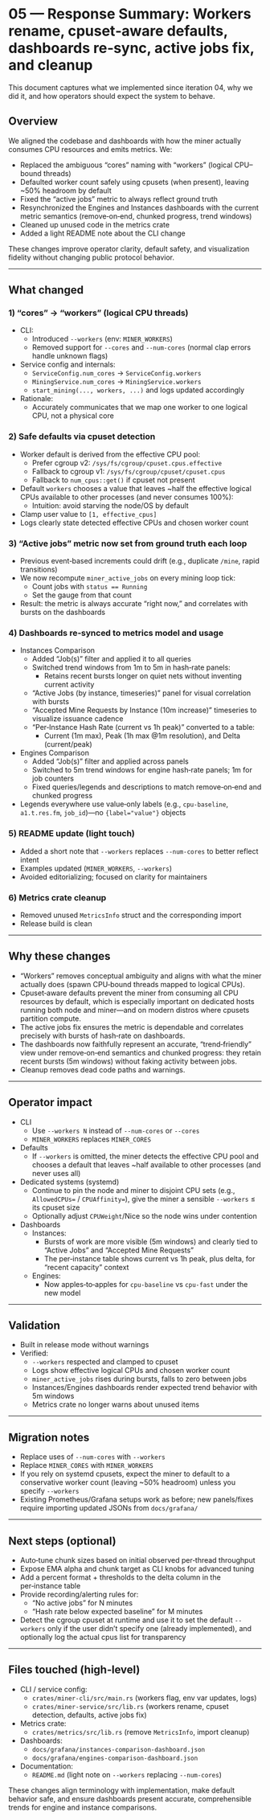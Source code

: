 # 05 — Response Summary: Workers rename, cpuset‑aware defaults, dashboards re‑sync, active jobs fix, and cleanup

This document captures what we implemented since iteration 04, why we did it, and how operators should expect the system to behave.

## Overview

We aligned the codebase and dashboards with how the miner actually consumes CPU resources and emits metrics. We:
- Replaced the ambiguous “cores” naming with “workers” (logical CPU–bound threads)
- Defaulted worker count safely using cpusets (when present), leaving ~50% headroom by default
- Fixed the “active jobs” metric to always reflect ground truth
- Resynchronized the Engines and Instances dashboards with the current metric semantics (remove‑on‑end, chunked progress, trend windows)
- Cleaned up unused code in the metrics crate
- Added a light README note about the CLI change

These changes improve operator clarity, default safety, and visualization fidelity without changing public protocol behavior.

---

## What changed

### 1) “cores” → “workers” (logical CPU threads)
- CLI:
  - Introduced `--workers` (env: `MINER_WORKERS`)
  - Removed support for `--cores` and `--num-cores` (normal clap errors handle unknown flags)
- Service config and internals:
  - `ServiceConfig.num_cores` → `ServiceConfig.workers`
  - `MiningService.num_cores` → `MiningService.workers`
  - `start_mining(..., workers, ...)` and logs updated accordingly
- Rationale:
  - Accurately communicates that we map one worker to one logical CPU, not a physical core

### 2) Safe defaults via cpuset detection
- Worker default is derived from the effective CPU pool:
  - Prefer cgroup v2: `/sys/fs/cgroup/cpuset.cpus.effective`
  - Fallback to cgroup v1: `/sys/fs/cgroup/cpuset/cpuset.cpus`
  - Fallback to `num_cpus::get()` if cpuset not present
- Default `workers` chooses a value that leaves ~half the effective logical CPUs available to other processes (and never consumes 100%):
  - Intuition: avoid starving the node/OS by default
- Clamp user value to `[1, effective_cpus]`
- Logs clearly state detected effective CPUs and chosen worker count

### 3) “Active jobs” metric now set from ground truth each loop
- Previous event‑based increments could drift (e.g., duplicate `/mine`, rapid transitions)
- We now recompute `miner_active_jobs` on every mining loop tick:
  - Count jobs with `status == Running`
  - Set the gauge from that count
- Result: the metric is always accurate “right now,” and correlates with bursts on the dashboards

### 4) Dashboards re‑synced to metrics model and usage
- Instances Comparison
  - Added “Job(s)” filter and applied it to all queries
  - Switched trend windows from 1m to 5m in hash‑rate panels:
    - Retains recent bursts longer on quiet nets without inventing current activity
  - “Active Jobs (by instance, timeseries)” panel for visual correlation with bursts
  - “Accepted Mine Requests by Instance (10m increase)” timeseries to visualize issuance cadence
  - “Per‑Instance Hash Rate (current vs 1h peak)” converted to a table:
    - Current (1m max), Peak (1h max @1m resolution), and Delta (current/peak)
- Engines Comparison
  - Added “Job(s)” filter and applied across panels
  - Switched to 5m trend windows for engine hash‑rate panels; 1m for job counters
  - Fixed queries/legends and descriptions to match remove‑on‑end and chunked progress
- Legends everywhere use value‑only labels (e.g., `cpu-baseline`, `a1.t.res.fm`, `job_id`)—no `{label="value"}` objects

### 5) README update (light touch)
- Added a short note that `--workers` replaces `--num-cores` to better reflect intent
- Examples updated (`MINER_WORKERS`, `--workers`)
- Avoided editorializing; focused on clarity for maintainers

### 6) Metrics crate cleanup
- Removed unused `MetricsInfo` struct and the corresponding import
- Release build is clean

---

## Why these changes

- “Workers” removes conceptual ambiguity and aligns with what the miner actually does (spawn CPU‑bound threads mapped to logical CPUs).
- Cpuset‑aware defaults prevent the miner from consuming all CPU resources by default, which is especially important on dedicated hosts running both node and miner—and on modern distros where cpusets partition compute.
- The active jobs fix ensures the metric is dependable and correlates precisely with bursts of hash‑rate on dashboards.
- The dashboards now faithfully represent an accurate, “trend‑friendly” view under remove‑on‑end semantics and chunked progress: they retain recent bursts (5m windows) without faking activity between jobs.
- Cleanup removes dead code paths and warnings.

---

## Operator impact

- CLI
  - Use `--workers N` instead of `--num-cores` or `--cores`
  - `MINER_WORKERS` replaces `MINER_CORES`
- Defaults
  - If `--workers` is omitted, the miner detects the effective CPU pool and chooses a default that leaves ~half available to other processes (and never uses all)
- Dedicated systems (systemd)
  - Continue to pin the node and miner to disjoint CPU sets (e.g., `AllowedCPUs=` / `CPUAffinity=`), give the miner a sensible `--workers` ≤ its cpuset size
  - Optionally adjust `CPUWeight`/Nice so the node wins under contention
- Dashboards
  - Instances:
    - Bursts of work are more visible (5m windows) and clearly tied to “Active Jobs” and “Accepted Mine Requests”
    - The per‑instance table shows current vs 1h peak, plus delta, for “recent capacity” context
  - Engines:
    - Now apples‑to‑apples for `cpu-baseline` vs `cpu-fast` under the new model

---

## Validation

- Built in release mode without warnings
- Verified:
  - `--workers` respected and clamped to cpuset
  - Logs show effective logical CPUs and chosen worker count
  - `miner_active_jobs` rises during bursts, falls to zero between jobs
  - Instances/Engines dashboards render expected trend behavior with 5m windows
  - Metrics crate no longer warns about unused items

---

## Migration notes

- Replace uses of `--num-cores` with `--workers`
- Replace `MINER_CORES` with `MINER_WORKERS`
- If you rely on systemd cpusets, expect the miner to default to a conservative worker count (leaving ~50% headroom) unless you specify `--workers`
- Existing Prometheus/Grafana setups work as before; new panels/fixes require importing updated JSONs from `docs/grafana/`

---

## Next steps (optional)

- Auto‑tune chunk sizes based on initial observed per‑thread throughput
- Expose EMA alpha and chunk target as CLI knobs for advanced tuning
- Add a percent format + thresholds to the delta column in the per‑instance table
- Provide recording/alerting rules for:
  - “No active jobs” for N minutes
  - “Hash rate below expected baseline” for M minutes
- Detect the cgroup cpuset at runtime and use it to set the default `--workers` only if the user didn’t specify one (already implemented), and optionally log the actual cpus list for transparency

---

## Files touched (high‑level)

- CLI / service config:
  - `crates/miner-cli/src/main.rs` (workers flag, env var updates, logs)
  - `crates/miner-service/src/lib.rs` (workers rename, cpuset detection, defaults, active jobs fix)
- Metrics crate:
  - `crates/metrics/src/lib.rs` (remove `MetricsInfo`, import cleanup)
- Dashboards:
  - `docs/grafana/instances-comparison-dashboard.json`
  - `docs/grafana/engines-comparison-dashboard.json`
- Documentation:
  - `README.md` (light note on `--workers` replacing `--num-cores`)

These changes align terminology with implementation, make default behavior safe, and ensure dashboards present accurate, comprehensible trends for engine and instance comparisons.
